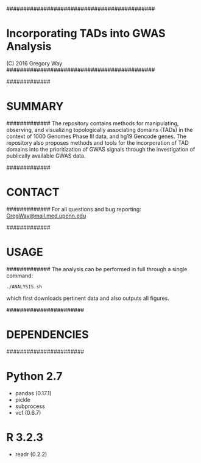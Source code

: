 ############################################
# Incorporating TADs into GWAS Analysis
(C) 2016 Gregory Way
############################################

#############
# SUMMARY
#############
The repository contains methods for manipulating, observing, and visualizing
topologically associating domains (TADs) in the context of 1000 Genomes Phase
III data, and hg19 Gencode genes. The repository also proposes methods and tools
for the incorporation of TAD domains into the prioritization of GWAS signals
through the investigation of publically available GWAS data.

#############
# CONTACT
#############
For all questions and bug reporting:
GregWay@mail.med.upenn.edu

#############
# USAGE
#############
The analysis can be performed in full through
a single command:
~~~~~~~~~~~~~~~~~~
./ANALYSIS.sh
~~~~~~~~~~~~~~~~~~
which first downloads pertinent data and also outputs all figures.

#######################
# DEPENDENCIES
#######################

# Python 2.7
* pandas (0.17.1)
* pickle
* subprocess
* vcf (0.6.7)

# R 3.2.3
* readr (0.2.2)

